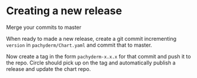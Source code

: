 # Creating a new release

Merge your commits to master

When ready to made a new release, create a git commit incrementing `version` in `pachyderm/Chart.yaml` and commit that to master.

Now create a tag in the form `pachyderm-x.x.x` for that commit and push it to the repo. Circle should pick up on the tag and automatically publish a release and update the chart repo.